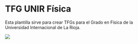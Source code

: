 
# TFG UNIR Física
Esta plantilla sirve para crear TFGs para el Grado en Física de la Universidad Internacional de La Rioja. 

![](https://www.alianzafpdual.es/wp-content/uploads/2022/01/Universidad-internacional-de-la-rioja_logo.png)

